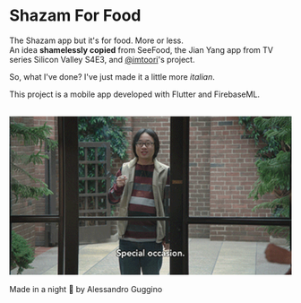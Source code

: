 # Shazam For Food

The Shazam app but it's for food. More or less.
<br>
An idea **shamelessly copied** from SeeFood, the Jian Yang app from TV series Silicon Valley S4E3, and [@imtoori](https://github.com/imtoori)'s project. 

So, what I've done? I've just made it a little more *italian*.

This project is a mobile app developed with Flutter and FirebaseML.

<br>
<img src="https://github.com/alessandroguggino/Shazam4Food/blob/master/gif_jy.gif" width="550" title="Silicon Valley GIF">
<br>

Made in a night :new_moon_with_face: by Alessandro Guggino
